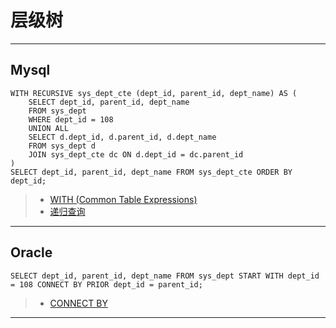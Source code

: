 # 层级树

---
## Mysql
```mysql
WITH RECURSIVE sys_dept_cte (dept_id, parent_id, dept_name) AS (
    SELECT dept_id, parent_id, dept_name
    FROM sys_dept
    WHERE dept_id = 108
    UNION ALL
    SELECT d.dept_id, d.parent_id, d.dept_name
    FROM sys_dept d
    JOIN sys_dept_cte dc ON d.dept_id = dc.parent_id
)
SELECT dept_id, parent_id, dept_name FROM sys_dept_cte ORDER BY dept_id;
```
>- [WITH (Common Table Expressions)](https://dev.mysql.com/doc/refman/8.2/en/with.html)
>- [递归查询](https://blog.csdn.net/a764164792/article/details/127515542)
---
## Oracle
```oracle
SELECT dept_id, parent_id, dept_name FROM sys_dept START WITH dept_id = 108 CONNECT BY PRIOR dept_id = parent_id;
```
>- [CONNECT BY](https://www.cnblogs.com/wanggang-java/p/10916426.html)
---